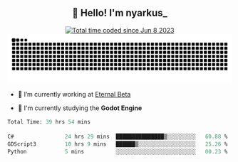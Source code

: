 <h2 align="center">👋 Hello! I'm nyarkus_</h2>
<p align="center">
  <a href="https://wakatime.com/@8f9aa332-6725-4e00-a5d9-b2317a4b74a6">
    <img src="https://wakatime.com/badge/user/8f9aa332-6725-4e00-a5d9-b2317a4b74a6.svg" alt="Total time coded since Jun 8 2023" />
  </a>
  <br>
  <img src = "https://github.com/nyarkus/nyarkus/blob/output/github-snake-dark.svg">
</p>

- 🔭 I’m currently working at [Eternal Beta](https://github.com/Kacianoki/Eternal-Beta)
<!--- 💬 Ask me about **nothing :<**-->
- 🌱 I'm currently studying the **Godot Engine**

<!--START_SECTION:waka-->

```fs
Total Time: 39 hrs 54 mins

C#                24 hrs 29 mins  ███████████████▒░░░░░░░░░   60.88 %
GDScript3         10 hrs 9 mins   ██████▒░░░░░░░░░░░░░░░░░░   25.26 %
Python            5 mins          ░░░░░░░░░░░░░░░░░░░░░░░░░   00.23 %
```

<!--END_SECTION:waka-->
